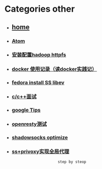 # Categories other
* ## [home](../README.md)
* ### [Atom](atom.md)
* ### [安装配置hadoop httpfs](config_hadoop_httpfs.md)
* ### [docker 使用记录（读docker实践记）](docker.md)
* ### [fedora install SS libev](fedoraInstallSS.md)
* ### [c/c++面试](find_a_job.md)
* ### [google Tips](google_search_tips.md)
* ### [openresty测试](openresty_test.md)
* ### [shadowsocks optimize](shadowsocksOptimize.md)
* ### [ss+privoxy实现全局代理](ss_privoxy.md)
                           step by steop